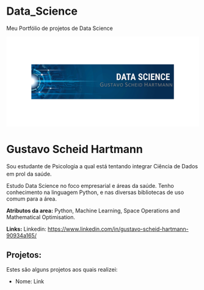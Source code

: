 # Data_Science
Meu Portfólio de projetos de Data Science
<p align="center">
  <img src="https://github.com/Gustavo-SH09/Data_Science/blob/main/Ima_Gust%20-%20Copia.png?raw=true" >
</g>

# Gustavo Scheid Hartmann
<sub></sub>
Sou estudante de Psicologia a qual está tentando integrar Ciência de Dados em prol da saúde.

Estudo Data Science no foco empresarial e áreas da saúde. Tenho conhecimento na linguagem Python, e nas diversas bibliotecas de uso comum para a área.

**Atributos da area:** Python, Machine Learning, Space Operations and Mathematical Optimisation.

**Links:**
Linkedin: https://www.linkedin.com/in/gustavo-scheid-hartmann-90934a165/


## Projetos:
Estes são alguns projetos aos quais realizei:

* Nome: Link
